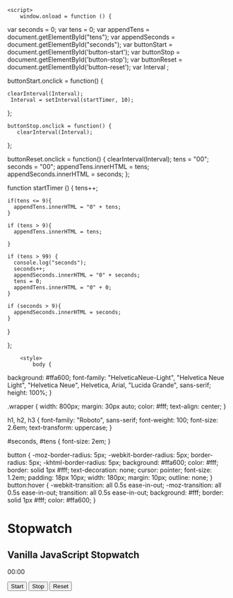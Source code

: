 <!doctype html>
<html lang="en">
<head>
    <meta charset="UTF-8">
    <meta http-equiv="X-UA-Compatible" content="IE=edge">
    <meta name="viewport" content="width=device-width, initial-scale=1.0">
    <title>Document</title>
    <link href="/css/main.css" rel="stylesheet" type ="text/css">
    <link href="/css/main.js" rel="stylesheet" type="text/css">
    
</head>
      
    <script>
        window.onload = function () {
  
  var seconds = 0; 
  var tens = 0; 
  var appendTens = document.getElementById("tens");
  var appendSeconds = document.getElementById("seconds");
  var buttonStart = document.getElementById('button-start');
  var buttonStop = document.getElementById('button-stop');
  var buttonReset = document.getElementById('button-reset');
  var Interval ;

  buttonStart.onclick = function() {
    
    clearInterval(Interval);
     Interval = setInterval(startTimer, 10);
  };
  
    buttonStop.onclick = function() {
       clearInterval(Interval);
  };
  

  buttonReset.onclick = function() {
     clearInterval(Interval);
    tens = "00";
  	seconds = "00";
    appendTens.innerHTML = tens;
  	appendSeconds.innerHTML = seconds;
  };
  
   
  
  function startTimer () {
    tens++; 
    
    if(tens <= 9){
      appendTens.innerHTML = "0" + tens;
    }
    
    if (tens > 9){
      appendTens.innerHTML = tens;
      
    } 
    
    if (tens > 99) {
      console.log("seconds");
      seconds++;
      appendSeconds.innerHTML = "0" + seconds;
      tens = 0;
      appendTens.innerHTML = "0" + 0;
    }
    
    if (seconds > 9){
      appendSeconds.innerHTML = seconds;
    }
  
  }
  

};
        </script>
        
        <style>
            body {
  background: #ffa600;
  font-family: "HelveticaNeue-Light", "Helvetica Neue Light", "Helvetica Neue", Helvetica, Arial, "Lucida Grande", sans-serif;
  height: 100%;
}

.wrapper {
  width: 800px;
  margin: 30px auto;
  color: #fff;
  text-align: center;
}

h1,
h2,
h3 {
  font-family: "Roboto", sans-serif;
  font-weight: 100;
  font-size: 2.6em;
  text-transform: uppercase;
}

#seconds,
#tens {
  font-size: 2em;
}

button {
  -moz-border-radius: 5px;
  -webkit-border-radius: 5px;
  border-radius: 5px;
  -khtml-border-radius: 5px;
  background: #ffa600;
  color: #fff;
  border: solid 1px #fff;
  text-decoration: none;
  cursor: pointer;
  font-size: 1.2em;
  padding: 18px 10px;
  width: 180px;
  margin: 10px;
  outline: none;
}
button:hover {
  -webkit-transition: all 0.5s ease-in-out;
  -moz-transition: all 0.5s ease-in-out;
  transition: all 0.5s ease-in-out;
  background: #fff;
  border: solid 1px #fff;
  color: #ffa600;
}
            </style>
  
<body>
    <div class="wrapper">
        <h1>Stopwatch</h1>
        <h2>Vanilla JavaScript Stopwatch</h2>
        <p><span id="seconds">00</span>:<span id="tens">00</span></p>
        <button id="button-start">Start</button>
        <button id="button-stop">Stop</button>
        <button id="button-reset">Reset</button>
        </div>  
</body>
</html>




